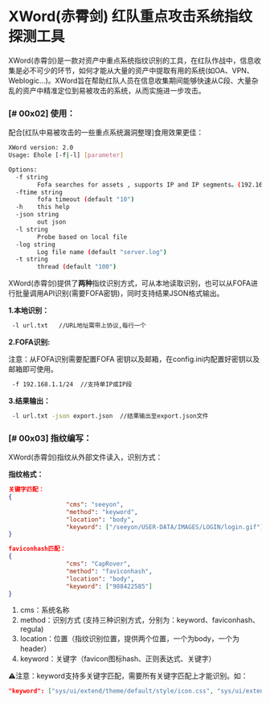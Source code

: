 # XWord(赤霄剑) 红队重点攻击系统指纹探测工具

XWord(赤霄剑)是一款对资产中重点系统指纹识别的工具，在红队作战中，信息收集是必不可少的环节，如何才能从大量的资产中提取有用的系统(如OA、VPN、Weblogic...)。XWord旨在帮助红队人员在信息收集期间能够快速从C段、大量杂乱的资产中精准定位到易被攻击的系统，从而实施进一步攻击。

### [# 00x02] 使用：

配合[红队中易被攻击的一些重点系统漏洞整理]食用效果更佳：

```bash
XWord version: 2.0
Usage: Ehole [-f|-l] [parameter]

Options:
  -f string
        Fofa searches for assets , supports IP and IP segments。(192.168.1.1 | 192.168.1.0/24)
  -ftime string
        fofa timeout (default "10")
  -h    this help
  -json string
        out json
  -l string
        Probe based on local file
  -log string
        Log file name (default "server.log")
  -t string
        thread (default "100")
```

XWord(赤霄剑)提供了**两种**指纹识别方式，可从本地读取识别，也可以从FOFA进行批量调用API识别(需要FOFA密钥)，同时支持结果JSON格式输出。

**1.本地识别：**

```bash
 -l url.txt   //URL地址需带上协议,每行一个
```

**2.FOFA识别:**

注意：从FOFA识别需要配置FOFA 密钥以及邮箱，在config.ini内配置好密钥以及邮箱即可使用。

```bash
 -f 192.168.1.1/24  //支持单IP或IP段
```

**3.结果输出：**

```bash
 -l url.txt -json export.json  //结果输出至export.json文件
```

### [# 00x03] 指纹编写：

XWord(赤霄剑)指纹从外部文件读入，识别方式：

**指纹格式：**

```json
关键字匹配：
{
                "cms": "seeyon",
                "method": "keyword",
                "location": "body",
                "keyword": ["/seeyon/USER-DATA/IMAGES/LOGIN/login.gif"]
}
```

```json
faviconhash匹配：
{
                "cms": "CapRover",
                "method": "faviconhash",
                "location": "body",
                "keyword": ["988422585"]
}
```

1. cms：系统名称
2. method：识别方式 (支持三种识别方式，分别为：keyword、faviconhash、regula)
3. location：位置（指纹识别位置，提供两个位置，一个为body，一个为header）
4. keyword：关键字（favicon图标hash、正则表达式、关键字）

⚠️注意：keyword支持多关键字匹配，需要所有关键字匹配上才能识别。如：

```json
"keyword": ["sys/ui/extend/theme/default/style/icon.css", "sys/ui/extend/theme/default/style/profile.css"]
```